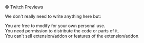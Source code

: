 © Twitch Previews

We don't really need to write anything here but:

You are free to modify for your own personal use.</br>
You need permission to distribute the code or parts of it.</br>
You can't sell extension/addon or features of the extension/addon.
